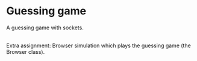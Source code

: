# Guessing game
A guessing game with sockets.

<br>
Extra assignment: Browser simulation which plays the guessing game (the Browser class).
